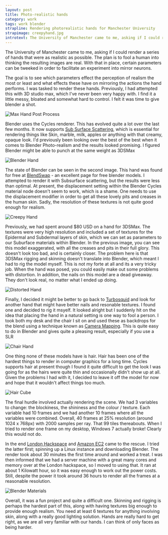 ```yaml
---
layout: post
title: Photo-realistic hands 
category: work
tags: work blender
strapline: Rendering photorealistic hands for Manchester University
strapimage: creepyhand.jpg
introtext: The University of Manchester came to me, asking if I could render a series of hands that were as realistic as possible. The plan is to fool a human into thinking the resulting images are real. With that in place, certain parameters can be tweeked in order to facilitate an experiment into mirror neurons.
---
```


The University of Manchester came to me, asking if I could render a series of hands that were as realistic as possible. The plan is to fool a human into thinking the resulting images are real. With that in place, certain parameters can be tweeked in order to facilitate an experiment into mirror neurons.

The goal is to see which parameters effect the perception of realism the most or least and what effects these have on mirroring the actions the hand performs. I was tasked to render these hands. Previously, I had attempted this with 3D studio max, which I've never been very happy with. I find it a little messy, bloated and somewhat hard to control. I felt it was time to give blender a shot.

![Max Hand Post Process](http://farm8.staticflickr.com/7415/9308189446_ccafb86b77.jpg)

Blender uses the Cycles renderer. This has evolved quite a lot over the last few months. It now supports [Sub Surface Scattering](), which is essential for rendering things like Skin, marble, milk, apples or anything with that creamy, opaque look. I'd previously been looking over the best of the best when it comes to Blender Photo-realism and the results looked promising. I figured Blender might be able to punch at the same weight as 3DSMax

![Blender Hand](http://farm6.staticflickr.com/5348/8949103559_1c9bcb5e54.jpg)

The state of Blender can be seen in the second image. This hand was found for free at [BlendSwap](http://www.blendswap.com/) - an excellent page for free blender models. I attempted to render it with Subsurface scattering, but the results were less than optimal. At present, the displacement setting within the Blender Cycles material node doesn't seem to work, which is a shame. One needs to use the displacement modifier in order to get all these lovely pits and creases in the human skin. Sadly, the resolution of these textures is not quite good enough for realism.

![Creepy Hand](http://farm4.staticflickr.com/3705/9296833206_8aaee57a6d.jpg)

Previously, we had spent around $80 USD on a hand for 3DSMax. The textures were very high resolution and included a set of textures for the Epidermal and Subdermal layers of skin, which we can set as parameters to our Suburface materials within Blender. In the previous image, you can see this model exaggerated, with all the creases and pits in their full glory. This doesn't look too bad, and is certainly closer. The problem here is that 3DSMax rigging and skinning doesn't translate into Blender, which meant I had to rig the model myself. This is not my forte at all and its a very tricky job. When the hand was posed, you could easily make out some problems with distortion. In addition, the nails on this model are a dead giveaway. They don't look real, no matter what I ended up doing.

![Distorted Hand](http://farm6.staticflickr.com/5491/9316499708_166c87f492.jpg)

Finally, I decided it might be better to go back to [Turbosquid](http://www.turbosquid.com) and look for another hand that might have better nails and resonable textures. I found one and decided to rig it msyelf. It looked alright but I suddenly hit on the idea that placing the hand in a natural setting is one way to fool a person. I took both my desk and the chair I sit on and used these as backdrops for the blend using a technique known as [Camera Mapping](http://www.blenderguru.com/videos/camera-mapping/). This is quite easy to do in Blender and gives quite a pleasing result, especially if you use a SLR


![Chair Hand](http://farm3.staticflickr.com/2858/9320407303_e0621e39db.jpg)

One thing none of these models have is hair. Hair has been one of the hardest things to render in computer graphics for a long time. Cycles supports hair at present though I found it quite difficult to get the look I was going for as the hairs were quite thin and occasionally didn't show up at all. Given the problems I had with it, I decided to leave it off the model for now and hope that it wouldn't affect things too much.

![Hair Cube](http://farm6.staticflickr.com/5466/9255089894_4789c6f46a.jpg)

The final hurdle involved actually rendering the scene. We had 3 variables to change: the blockiness, the shininess and the colour / texture. Each variable had 10 frames and we had another 10 frames where all the variables were combined. Overall, 40 frames at 25% resolution (around 1024 x 768px) with 2000 samples per ray. That 99 tiles thereabouts. When I tried to render one frame on my desktop, Windows 7 actually broke! Clearly this would not do.

In the end [London Hackspace](https://london.hackspace.org.uk/) and [Amazon EC2](http://aws.amazon.com/ec2/) came to the rescue. I tried the latter first; spinning up a Linux instance and downloading Blender. The render took about 30 minutes the first time around and worked a treat. I was then informed that we had a server machine with a great many cores and memory over at the London hackspace, so I moved to using that. It ran at about 1 Kilowatt hour, so it was easy enough to work out the power costs. Still, despite the power it took around 36 hours to render all the frames at a reasonable resolution.

![Blender Materials](http://farm4.staticflickr.com/3699/9400527972_4a58f00d7a.jpg)

Overall, it was a fun project and quite a difficult one. Skinning and rigging is perhaps the hardest part of this, along with having textures big enough to provide enough realism. You need at least 6 textures for anything involving skin, along with a really good lighting solution. Hands are really hard to get right, as we are all very familiar with our hands. I can think of only faces as being harder.